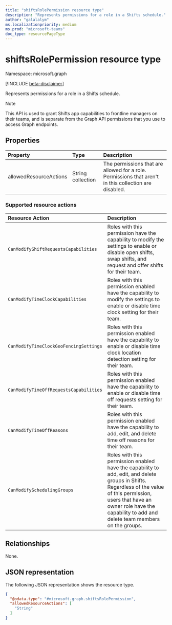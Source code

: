 ```yaml
---
title: "shiftsRolePermission resource type"
description: "Represents permissions for a role in a Shifts schedule."
author: "galalalym"
ms.localizationpriority: medium
ms.prod: "microsoft-teams"
doc_type: resourcePageType
---
```


# shiftsRolePermission resource type

Namespace: microsoft.graph

[!INCLUDE [beta-disclaimer](../../includes/beta-disclaimer.md)]

Represents permissions for a role in a Shifts schedule.

> [!NOTE]
> This API is used to grant Shifts app capabilities to frontline managers on their teams, and is separate from the Graph API permissions that you use to access Graph endpoints.

## Properties
|Property|Type|Description|
|:---|:---|:---|
|allowedResourceActions|String collection|The permissions that are allowed for a role. Permissions that aren't in this collection are disabled.|

### Supported resource actions
|Resource Action|Description|
|:---|:---|
|`CanModifyShiftRequestsCapabilities`|Roles with this permission have the capability to modify the settings to enable or disable open shifts, swap shifts, and request and offer shifts for their team.|
|`CanModifyTimeClockCapabilities`|Roles with this permission enabled have the capability to modify the settings to enable or disable time clock setting for their team.|
|`CanModifyTimeClockGeoFencingSettings`|Roles with this permission enabled have the capability to enable or disable time clock location detection setting for their team.|
|`CanModifyTimeOffRequestsCapabilities`|Roles with this permission enabled have the capability to enable or disable time off requests setting for their team.|
|`CanModifyTimeOffReasons`|Roles with this permission enabled have the capability to add, edit, and delete time off reasons for their team.|
|`CanModifySchedulingGroups`|Roles with this permission enabled have the capability to add, edit, and delete groups in Shifts. Regardless of the value of this permission, users that have an owner role have the capability to add and delete team members on the groups.|


## Relationships
None.

## JSON representation
The following JSON representation shows the resource type.
<!-- {
  "blockType": "resource",
  "@odata.type": "microsoft.graph.shiftsRolePermission"
}
-->
``` json
{
  "@odata.type": "#microsoft.graph.shiftsRolePermission",
  "allowedResourceActions": [
    "String"
  ]
}
```


